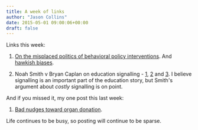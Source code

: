```yaml
---
title: A week of links
author: "Jason Collins"
date: 2015-05-01 09:00:06+00:00
draft: false
---
```


Links this week:

1. [On the misplaced politics of behavioral policy interventions](http://home.uchicago.edu/~/davetannenbaum/documents/partisan%20nudge%20bias.pdf). And [hawkish biases](http://econlog.econlib.org/archives/2015/04/kahneman_and_re.html).

2. Noah Smith v Bryan Caplan on education signalling - [1](http://www.bloombergview.com/articles/2015-04-27/economists-need-to-give-up-on-overused-signaling-fad), [2](http://econlog.econlib.org/archives/2015/04/educational_sig_1.html) and [3](http://noahpinionblog.blogspot.com.au/2015/04/a-follow-up-on-college-and-signaling.html). I believe signalling is an important part of the education story, but Smith's argument about _costly_ signalling is on point.

And if you missed it, my one post this last week:

  1. [Bad nudges toward organ donation](https://www.jasoncollins.blog/bad-nudges-organ-donation-edition/).

Life continues to be busy, so posting will continue to be sparse.
